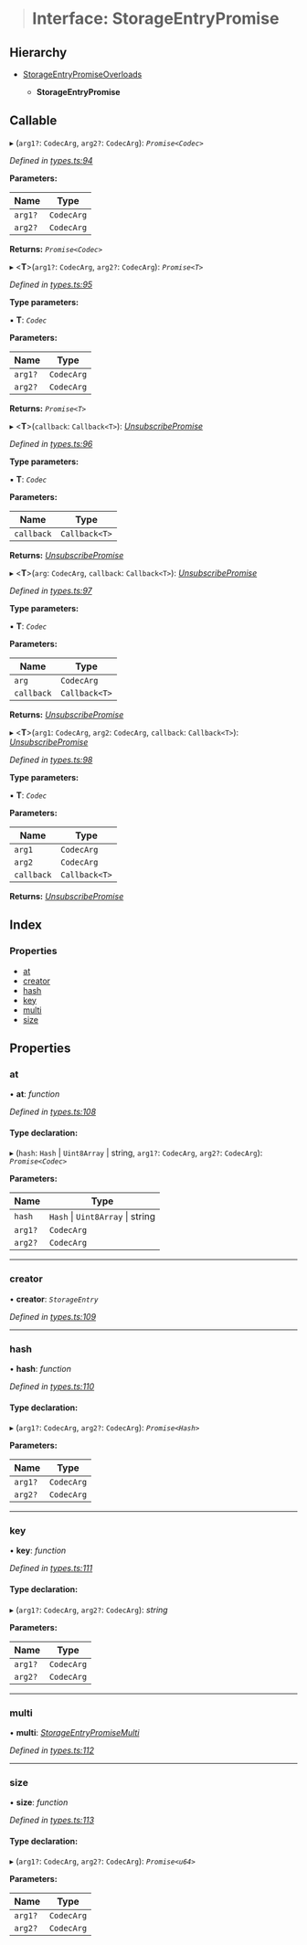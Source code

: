 > # Interface: StorageEntryPromise

## Hierarchy

* [StorageEntryPromiseOverloads](_types_.storageentrypromiseoverloads.md)

  * **StorageEntryPromise**

## Callable

▸ (`arg1?`: `CodecArg`, `arg2?`: `CodecArg`): *`Promise<Codec>`*

*Defined in [types.ts:94](https://github.com/polkadot-js/api/blob/411d432/packages/api/src/types.ts#L94)*

**Parameters:**

Name | Type |
------ | ------ |
`arg1?` | `CodecArg` |
`arg2?` | `CodecArg` |

**Returns:** *`Promise<Codec>`*

▸ <**T**>(`arg1?`: `CodecArg`, `arg2?`: `CodecArg`): *`Promise<T>`*

*Defined in [types.ts:95](https://github.com/polkadot-js/api/blob/411d432/packages/api/src/types.ts#L95)*

**Type parameters:**

▪ **T**: *`Codec`*

**Parameters:**

Name | Type |
------ | ------ |
`arg1?` | `CodecArg` |
`arg2?` | `CodecArg` |

**Returns:** *`Promise<T>`*

▸ <**T**>(`callback`: `Callback<T>`): *[UnsubscribePromise](../modules/_types_.md#unsubscribepromise)*

*Defined in [types.ts:96](https://github.com/polkadot-js/api/blob/411d432/packages/api/src/types.ts#L96)*

**Type parameters:**

▪ **T**: *`Codec`*

**Parameters:**

Name | Type |
------ | ------ |
`callback` | `Callback<T>` |

**Returns:** *[UnsubscribePromise](../modules/_types_.md#unsubscribepromise)*

▸ <**T**>(`arg`: `CodecArg`, `callback`: `Callback<T>`): *[UnsubscribePromise](../modules/_types_.md#unsubscribepromise)*

*Defined in [types.ts:97](https://github.com/polkadot-js/api/blob/411d432/packages/api/src/types.ts#L97)*

**Type parameters:**

▪ **T**: *`Codec`*

**Parameters:**

Name | Type |
------ | ------ |
`arg` | `CodecArg` |
`callback` | `Callback<T>` |

**Returns:** *[UnsubscribePromise](../modules/_types_.md#unsubscribepromise)*

▸ <**T**>(`arg1`: `CodecArg`, `arg2`: `CodecArg`, `callback`: `Callback<T>`): *[UnsubscribePromise](../modules/_types_.md#unsubscribepromise)*

*Defined in [types.ts:98](https://github.com/polkadot-js/api/blob/411d432/packages/api/src/types.ts#L98)*

**Type parameters:**

▪ **T**: *`Codec`*

**Parameters:**

Name | Type |
------ | ------ |
`arg1` | `CodecArg` |
`arg2` | `CodecArg` |
`callback` | `Callback<T>` |

**Returns:** *[UnsubscribePromise](../modules/_types_.md#unsubscribepromise)*

## Index

### Properties

* [at](_types_.storageentrypromise.md#at)
* [creator](_types_.storageentrypromise.md#creator)
* [hash](_types_.storageentrypromise.md#hash)
* [key](_types_.storageentrypromise.md#key)
* [multi](_types_.storageentrypromise.md#multi)
* [size](_types_.storageentrypromise.md#size)

## Properties

###  at

• **at**: *function*

*Defined in [types.ts:108](https://github.com/polkadot-js/api/blob/411d432/packages/api/src/types.ts#L108)*

#### Type declaration:

▸ (`hash`: `Hash` | `Uint8Array` | string, `arg1?`: `CodecArg`, `arg2?`: `CodecArg`): *`Promise<Codec>`*

**Parameters:**

Name | Type |
------ | ------ |
`hash` | `Hash` \| `Uint8Array` \| string |
`arg1?` | `CodecArg` |
`arg2?` | `CodecArg` |

___

###  creator

• **creator**: *`StorageEntry`*

*Defined in [types.ts:109](https://github.com/polkadot-js/api/blob/411d432/packages/api/src/types.ts#L109)*

___

###  hash

• **hash**: *function*

*Defined in [types.ts:110](https://github.com/polkadot-js/api/blob/411d432/packages/api/src/types.ts#L110)*

#### Type declaration:

▸ (`arg1?`: `CodecArg`, `arg2?`: `CodecArg`): *`Promise<Hash>`*

**Parameters:**

Name | Type |
------ | ------ |
`arg1?` | `CodecArg` |
`arg2?` | `CodecArg` |

___

###  key

• **key**: *function*

*Defined in [types.ts:111](https://github.com/polkadot-js/api/blob/411d432/packages/api/src/types.ts#L111)*

#### Type declaration:

▸ (`arg1?`: `CodecArg`, `arg2?`: `CodecArg`): *string*

**Parameters:**

Name | Type |
------ | ------ |
`arg1?` | `CodecArg` |
`arg2?` | `CodecArg` |

___

###  multi

• **multi**: *[StorageEntryPromiseMulti](_types_.storageentrypromisemulti.md)*

*Defined in [types.ts:112](https://github.com/polkadot-js/api/blob/411d432/packages/api/src/types.ts#L112)*

___

###  size

• **size**: *function*

*Defined in [types.ts:113](https://github.com/polkadot-js/api/blob/411d432/packages/api/src/types.ts#L113)*

#### Type declaration:

▸ (`arg1?`: `CodecArg`, `arg2?`: `CodecArg`): *`Promise<u64>`*

**Parameters:**

Name | Type |
------ | ------ |
`arg1?` | `CodecArg` |
`arg2?` | `CodecArg` |
